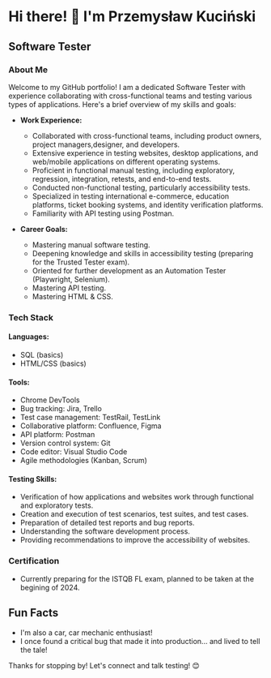 # Hi there! 👋 I'm Przemysław Kuciński
## Software Tester

### About Me
Welcome to my GitHub portfolio! I am a dedicated Software Tester with experience collaborating with cross-functional teams and testing various types of applications. Here's a brief overview of my skills and goals:

- **Work Experience:**
  - Collaborated with cross-functional teams, including product owners, project managers,designer, and developers.
  - Extensive experience in testing websites, desktop applications, and web/mobile applications on different operating systems.
  - Proficient in functional manual testing, including exploratory, regression, integration, retests, and end-to-end tests.
  - Conducted non-functional testing, particularly accessibility tests.
  - Specialized in testing international e-commerce, education platforms, ticket booking systems, and identity verification platforms.
  - Familiarity with API testing using Postman.

- **Career Goals:**
  - Mastering manual software testing.
  - Deepening knowledge and skills in accessibility testing (preparing for the Trusted Tester exam).
  - Oriented for further development as an Automation Tester (Playwright, Selenium).
  - Mastering API testing.
  - Mastering HTML & CSS.

### Tech Stack
#### Languages:
- SQL (basics)
- HTML/CSS (basics) 

#### Tools:
- Chrome DevTools
- Bug tracking: Jira, Trello
- Test case management: TestRail, TestLink
- Collaborative platform: Confluence, Figma
- API platform: Postman
- Version control system: Git
- Code editor: Visual Studio Code
- Agile methodologies (Kanban, Scrum)

#### Testing Skills:
- Verification of how applications and websites work through functional and exploratory tests.
- Creation and execution of test scenarios, test suites, and test cases.
- Preparation of detailed test reports and bug reports.
- Understanding the software development process.
- Providing recommendations to improve the accessibility of websites.

### Certification
- Currently preparing for the ISTQB FL exam, planned to be taken at the begining of 2024.


## Fun Facts
- I'm also a car, car mechanic enthusiast!
- I once found a critical bug that made it into production... and lived to tell the tale!

Thanks for stopping by! Let's connect and talk testing! 😊
